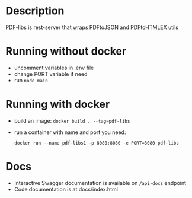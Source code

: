# Description
PDF-libs is rest-server that wraps PDFtoJSON and PDFtoHTMLEX utils

# Running without docker
* uncomment variables in .env file
* change PORT variable if need
* run `node main`

# Running with docker
* build an image: `docker build . --tag=pdf-libs`
* run a container with name and port you need: 
  
  `docker run --name pdf-libs1 -p 8080:8080 -e PORT=8080 pdf-libs`

# Docs
* Interactive Swagger documentation is available on `/api-docs` endpoint
* Code documentation is at docs/index.html

